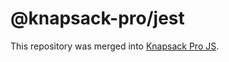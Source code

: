 # @knapsack-pro/jest

This repository was merged into [Knapsack Pro JS](https://github.com/KnapsackPro/knapsack-pro-js).
